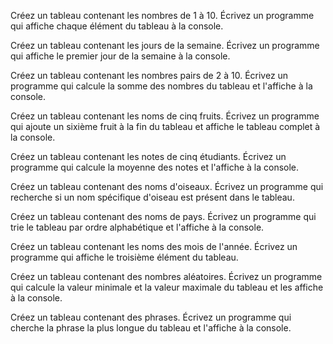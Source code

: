 Créez un tableau contenant les nombres de 1 à 10. Écrivez un programme qui affiche chaque élément du tableau à la console.

Créez un tableau contenant les jours de la semaine. Écrivez un programme qui affiche le premier jour de la semaine à la console.



Créez un tableau contenant les nombres pairs de 2 à 10. Écrivez un programme qui calcule la somme des nombres du tableau et l'affiche à la console.


Créez un tableau contenant les noms de cinq fruits. Écrivez un programme qui ajoute un sixième fruit à la fin du tableau et affiche le tableau complet à la console.



Créez un tableau contenant les notes de cinq étudiants. Écrivez un programme qui calcule la moyenne des notes et l'affiche à la console.





Créez un tableau contenant des noms d'oiseaux. Écrivez un programme qui recherche si un nom spécifique d'oiseau est présent dans le tableau.



Créez un tableau contenant des noms de pays. Écrivez un programme qui trie le tableau par ordre alphabétique et l'affiche à la console.

Créez un tableau contenant les noms des mois de l'année. Écrivez un programme qui affiche le troisième élément du tableau.

Créez un tableau contenant des nombres aléatoires. Écrivez un programme qui calcule la valeur minimale et la valeur maximale du tableau et les affiche à la console.

Créez un tableau contenant des phrases. Écrivez un programme qui cherche la phrase la plus longue du tableau et l'affiche à la console.

